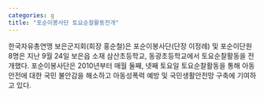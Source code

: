 ```yaml
---
categories: g
title: "포순이봉사단 토요순찰활동전개"
---
```

한국자유총연맹 보은군지회(회장 홍순철)은 포순이봉사단(단장 이정례) 및 포순이단원 8명은 지난 9월 24일 보은읍 소재 삼산초등학교, 동광초등학교에서 토요순찰활동을 전개했다. 포순이봉사단은 2010년부터 매월 둘째, 넷째 토요일 토요순찰활동을 통해 아동안전에 대한 국민 불안감을 해소하고 아동성폭력 예방 및 국민생활안전망 구축에 기여하고 있다.